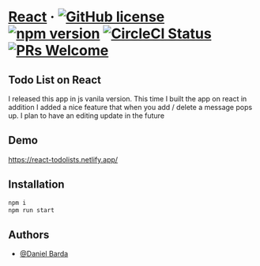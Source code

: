 # [React](https://reactjs.org/) &middot; [![GitHub license](https://img.shields.io/badge/license-MIT-blue.svg)](https://github.com/facebook/react/blob/main/LICENSE) [![npm version](https://img.shields.io/npm/v/react.svg?style=flat)](https://www.npmjs.com/package/react) [![CircleCI Status](https://circleci.com/gh/facebook/react.svg?style=shield&circle-token=:circle-token)](https://circleci.com/gh/facebook/react) [![PRs Welcome](https://img.shields.io/badge/PRs-welcome-brightgreen.svg)](https://reactjs.org/docs/how-to-contribute.html#your-first-pull-request)

## Todo List on React

I released this app in js vanila version.
This time I built the app on react in addition I added a nice feature that when you add / delete a message pops up.
I plan to have an editing update in the future

## Demo
https://react-todolists.netlify.app/



## Installation

```sh
npm i
npm run start
```

## Authors
- [@Daniel Barda](https://github.com/ProfessorWeb/)

